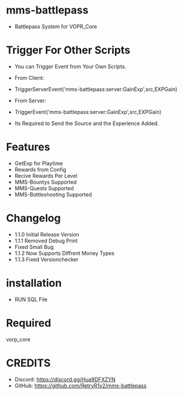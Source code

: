 # mms-battlepass

- Battlepass System for VOPR_Core

# Trigger For Other Scripts

- You can Trigger Event from Your Own Scripts.

- From Client:
- TriggerServerEvent('mms-battlepass:server:GainExp',src,EXPGain)
- From Server:
- TriggerEvent('mms-battlepass:server:GainExp',src,EXPGain) 
- Its Required to Send the Source and the Experience Added.

# Features
 
- GetExp for Playtime
- Rewards from Config
- Recive Rewards Per Level
- MMS-Bountys Supported
- MMS-Quests Supported
- MMS-Bottleshooting Supported

# Changelog

- 1.1.0 Initial Release Version
- 1.1.1 Removed Debug Print 
- Fixed Small Bug
- 1.1.2 Now Supports Diffrent Money Types
- 1.1.3 Fixed Versionchecker

# installation 

- RUN SQL File

# Required

vorp_core


# CREDITS
- Discord: https://discord.gg/Hua9DFXZYN
- GitHub: https://github.com/RetryR1v2/mms-battlepass